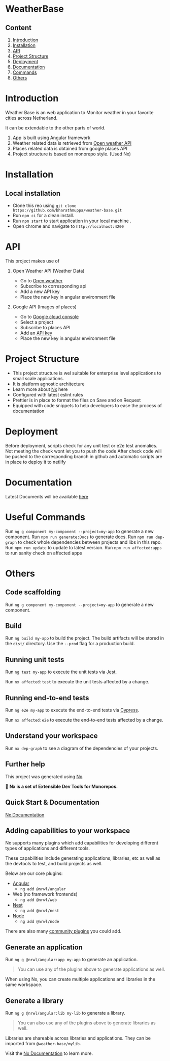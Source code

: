 

# WeatherBase

## Content

1. [Introduction](#introduction)
2. [Installation](#installation)
3. [API](#api)
4. [Project Structure](#project-structure)
5. [Deployment](#deployment)
6. [Documentation](#documentation)
7. [Commands](#useful-commands)
8. [Others](#others)


# Introduction

Weather Base is an web application to Monitor weather in your favorite cities across Netherland.

It can be extendable to the other parts of world.

1. App is built using Angular framework
2. Weather related data is retrieved from [Open weather API](https://openweathermap.org/api)
3. Places related data is obtained from google places API
4. Project structure is based on monorepo style. (Used Nx)

# Installation

## Local installation

- Clone this reo using `git clone https://github.com/bharathmuppa/weather-base.git`
- Run `npm ci` for a clean install.
- Run `npm start` to start application in your local machine .
- Open chrome and navigate to `http://localhost:4200`

# API

This project makes use of

1. Open Weather API (Weather Data)
    - Go to [Open weather](https://openweathermap.org/api)
    - Subscribe to corresponding api
    - Add a new API key
    - Place the new key in angular environment file

2. Google API (Images of places)
    - Go to [Google cloud console](https://console.cloud.google.com/home/dashboard?project=weatherbase-306123)
    - Select a project
    - Subscribe to places API
    - Add an [API key](https://developers.google.com/maps/documentation/places/web-service/get-api-key?hl=it)
    - Place the new key in angular environment file

# Project Structure

* This project structure is wel suitable for enterprise level applications to small scale applications.
* It is platform agnostic architecture
* Learn more about [Nx](#nx) here
* Configured with latest eslint rules
* Prettier is in place to format the files on Save and on Request
* Equipped with code snippets to help developers to ease the process of documentation


# Deployment

Before deployment, scripts check for any unit test or e2e test anomalies. Not meeting the check wont let you to push the code
After check code will be pushed to the corresponding branch in github and automatic scripts are in place to deploy it to netlify

# Documentation

Latest Documents will be available [here]()

# Useful Commands
Run `ng g component my-component --project=my-app` to generate a new component.
Run `npm run generate:Docs` to generate docs.
Run `npm run dep-graph` to check whole dependencies between projects and libs in this repo.
Run `npm run update` to update to latest version.
Run `npm run affected:apps` to run sanity check on affected apps

# Others

## Code scaffolding

Run `ng g component my-component --project=my-app` to generate a new component.

## Build

Run `ng build my-app` to build the project. The build artifacts will be stored in the `dist/` directory. Use the `--prod` flag for a production build.

## Running unit tests

Run `ng test my-app` to execute the unit tests via [Jest](https://jestjs.io).

Run `nx affected:test` to execute the unit tests affected by a change.

## Running end-to-end tests

Run `ng e2e my-app` to execute the end-to-end tests via [Cypress](https://www.cypress.io).

Run `nx affected:e2e` to execute the end-to-end tests affected by a change.

## Understand your workspace

Run `nx dep-graph` to see a diagram of the dependencies of your projects.

## Further help


This project was generated using [Nx](https://nx.dev).

🔎 **Nx is a set of Extensible Dev Tools for Monorepos.**

## Quick Start & Documentation

[Nx Documentation](https://nx.dev/angular)

## Adding capabilities to your workspace

Nx supports many plugins which add capabilities for developing different types of applications and different tools.

These capabilities include generating applications, libraries, etc as well as the devtools to test, and build projects as well.

Below are our core plugins:

- [Angular](https://angular.io)
  - `ng add @nrwl/angular`
- Web (no framework frontends)
  - `ng add @nrwl/web`
- [Nest](https://nestjs.com)
  - `ng add @nrwl/nest`
- [Node](https://nodejs.org)
  - `ng add @nrwl/node`

There are also many [community plugins](https://nx.dev/nx-community) you could add.

## Generate an application

Run `ng g @nrwl/angular:app my-app` to generate an application.

> You can use any of the plugins above to generate applications as well.

When using Nx, you can create multiple applications and libraries in the same workspace.

## Generate a library

Run `ng g @nrwl/angular:lib my-lib` to generate a library.

> You can also use any of the plugins above to generate libraries as well.

Libraries are shareable across libraries and applications. They can be imported from `@weather-base/mylib`.

Visit the [Nx Documentation](https://nx.dev/angular) to learn more.